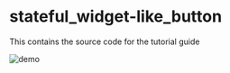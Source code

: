 # stateful_widget-like_button
This contains the source code for the tutorial guide



![demo](https://user-images.githubusercontent.com/42071241/173482716-759e1b2d-2aea-4818-988a-863ec1999076.gif)
